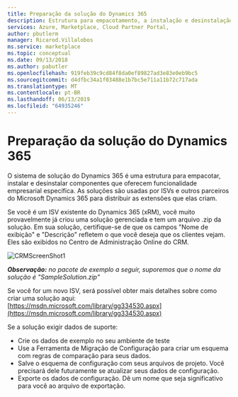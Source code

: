```yaml
---
title: Preparação da solução do Dynamics 365
description: Estrutura para empacotamento, a instalação e desinstalação de componentes
services: Azure, Marketplace, Cloud Partner Portal,
author: pbutlerm
manager: Ricarod.Villalobos
ms.service: marketplace
ms.topic: conceptual
ms.date: 09/13/2018
ms.author: pabutler
ms.openlocfilehash: 919feb39c9cd84f8da0ef89827ad3e83e0eb9bc5
ms.sourcegitcommit: d4dfbc34a1f03488e1b7bc5e711a11b72c717ada
ms.translationtype: MT
ms.contentlocale: pt-BR
ms.lasthandoff: 06/13/2019
ms.locfileid: "64935246"
---
```

# <a name="dynamics-365-solution-preparation"></a>Preparação da solução do Dynamics 365

O sistema de solução do Dynamics 365 é uma estrutura para empacotar, instalar e desinstalar componentes que oferecem funcionalidade empresarial específica. As soluções são usadas por ISVs e outros parceiros do Microsoft Dynamics 365 para distribuir as extensões que elas criam.

Se você é um ISV existente do Dynamics 365 (xRM), você muito provavelmente já criou uma solução gerenciada e tem um arquivo .zip da solução. Em sua solução, certifique-se de que os campos "Nome de exibição" e "Descrição" refletem o que você deseja que os clientes vejam. Eles são exibidos no Centro de Administração Online do CRM.

![CRMScreenShot1](media/CRMScreenShot1.png)

_**Observação:** no pacote de exemplo a seguir, suporemos que o nome da solução é "SampleSolution.zip"_

Se você for um novo ISV, será possível obter mais detalhes sobre como criar uma solução aqui: [https://msdn.microsoft.com/library/gg334530.aspx](https://msdn.microsoft.com/library/gg334530.aspx)

Se a solução exigir dados de suporte:

* Crie os dados de exemplo no seu ambiente de teste
* Use a Ferramenta de Migração de Configuração para criar um esquema com regras de comparação para seus dados.
* Salve o esquema de configuração com seus arquivos de projeto. Você precisará dele futuramente se atualizar seus dados de configuração.
* Exporte os dados de configuração. Dê um nome que seja significativo para você ao arquivo de exportação.
